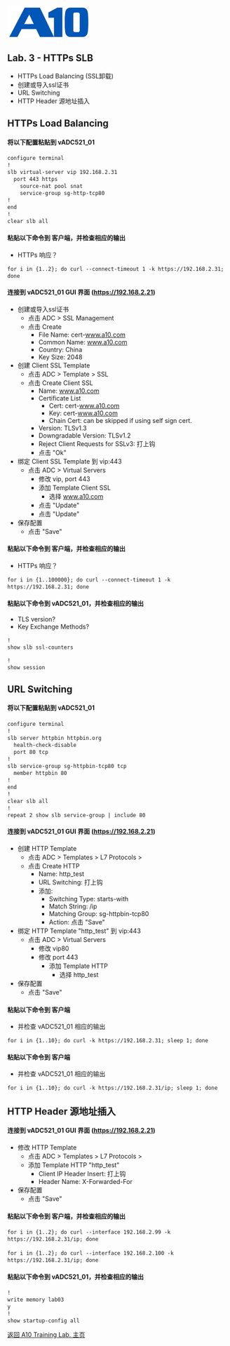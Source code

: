 ![](/Images/A10-NewLogos-Blue-NoReg-RGB-50.png)

## Lab. 3 - HTTPs SLB
 + HTTPs Load Balancing (SSL卸载)
  + 创建或导入ssl证书
  + URL Switching
  + HTTP Header 源地址插入

## HTTPs Load Balancing
#### 将以下配置粘贴到 vADC521_01
```
configure terminal
!
slb virtual-server vip 192.168.2.31
  port 443 https
    source-nat pool snat
    service-group sg-http-tcp80
!
end
!
clear slb all

```

#### 粘贴以下命令到 客户端，并检查相应的输出
+ HTTPs 响应？
```
for i in {1..2}; do curl --connect-timeout 1 -k https://192.168.2.31; done

```

#### 连接到 vADC521_01 GUI 界面 (https://192.168.2.21)
+ 创建或导入ssl证书
  + 点击 ADC > SSL Management
  + 点击 Create
    + File Name: cert-www.a10.com
    + Common Name: www.a10.com
    + Country: China
    + Key Size: 2048
+ 创建 Client SSL Template
  + 点击 ADC > Template > SSL
  + 点击 Create Client SSL
    + Name: www.a10.com
    + Certificate List
      + Cert: cert-www.a10.com
      + Key: cert-www.a10.com
      + Chain Cert: can be skipped if using self sign cert.
    + Version: TLSv1.3
    + Downgradable Version: TLSv1.2
    + Reject Client Requests for SSLv3: 打上钩
    + 点击 "Ok"
+ 绑定 Client SSL Template 到 vip:443
  + 点击 ADC > Virtual Servers
    + 修改 vip, port 443
    + 添加 Template Client SSL
      + 选择 www.a10.com
    + 点击 "Update"
    + 点击 "Update"
+ 保存配置
  + 点击 "Save"  
    
#### 粘贴以下命令到 客户端，并检查相应的输出
+ HTTPs 响应？
```
for i in {1..100000}; do curl --connect-timeout 1 -k https://192.168.2.31; done

```

#### 粘贴以下命令到 vADC521_01，并检查相应的输出
+ TLS version?
+ Key Exchange Methods?
```
!
show slb ssl-counters

```

```
!
show session

```

## URL Switching
#### 将以下配置粘贴到 vADC521_01
```
configure terminal
!
slb server httpbin httpbin.org
  health-check-disable
  port 80 tcp
!
slb service-group sg-httpbin-tcp80 tcp
  member httpbin 80
!
end
!
clear slb all
!
repeat 2 show slb service-group | include 80

```

#### 连接到 vADC521_01 GUI 界面 (https://192.168.2.21)
+ 创建 HTTP Template
  + 点击 ADC > Templates > L7 Protocols > 
  + 点击 Create HTTP
    + Name: http_test
    + URL Switching: 打上钩
    + 添加:
      + Switching Type: starts-with
      + Match String: /ip
      + Matching Group: sg-httpbin-tcp80
      + Action: 点击 "Save"
+ 绑定 HTTP Template "http_test" 到 vip:443
  + 点击 ADC > Virtual Servers
    + 修改 vip80
    + 修改 port 443
      + 添加 Template HTTP
        + 选择 http_test
+ 保存配置
  + 点击 "Save"  

#### 粘贴以下命令到 客户端
  + 并检查 vADC521_01 相应的输出
```
for i in {1..10}; do curl -k https://192.168.2.31; sleep 1; done

```

#### 粘贴以下命令到 客户端
  + 并检查 vADC521_01 相应的输出
```
for i in {1..10}; do curl -k https://192.168.2.31/ip; sleep 1; done

```


## HTTP Header 源地址插入
#### 连接到 vADC521_01 GUI 界面 (https://192.168.2.21)
+ 修改 HTTP Template
  + 点击 ADC > Templates > L7 Protocols > 
  + 添加 Template HTTP "http_test"
    + Client IP Header Insert: 打上钩
    + Header Name: X-Forwarded-For
+ 保存配置
  + 点击 "Save"  

#### 粘贴以下命令到 客户端，并检查相应的输出
```
for i in {1..2}; do curl --interface 192.168.2.99 -k https://192.168.2.31/ip; done

for i in {1..2}; do curl --interface 192.168.2.100 -k https://192.168.2.31/ip; done
```


#### 粘贴以下命令到 vADC521_01，并检查相应的输出
```
!
write memory lab03
y
!
show startup-config all

```

[返回 A10 Training Lab. 主页](https://github.com/borissiu/A10_Training_Lab)